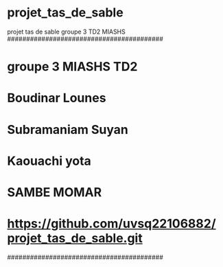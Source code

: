# projet_tas_de_sable
projet tas de sable groupe 3 TD2 MIASHS
#########################################
# groupe 3 MIASHS TD2
# Boudinar Lounes 
# Subramaniam Suyan
# Kaouachi yota 
# SAMBE MOMAR 
# https://github.com/uvsq22106882/projet_tas_de_sable.git
#########################################
